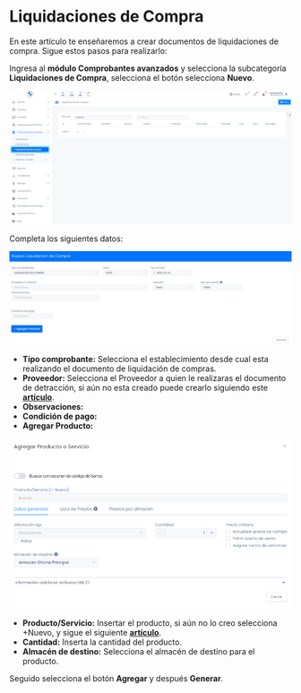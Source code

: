 # Liquidaciones de Compra

En este artículo te enseñaremos a crear documentos de liquidaciones de compra. Sigue estos pasos para realizarlo:

Ingresa al **módulo Comprobantes avanzados** y selecciona la subcategoría **Liquidaciones de Compra**, selecciona el botón selecciona **Nuevo**.

![Alt text](img/liquidacipon1.jpg)

Completa los siguientes datos:

![Alt text](img/liquidacipon2.jpg)

- **Tipo comprobante:** Selecciona el establecimiento desde cual esta realizando el documento de liquidación de compras.
- **Proveedor:** Selecciona el Proveedor a quien le realizaras el documento de detracción, si aún no esta creado puede crearlo siguiendo este **[artículo](https://fastura.github.io/documentacion/compras/Proveedores-creaci%C3%B3n-individual)**.
- **Observaciones:**
- **Condición de pago:**
- **Agregar Producto:**

![Alt text](img/descarga.png)

- **Producto/Servicio:** Insertar el producto, si aún no lo creo selecciona +Nuevo, y sigue el siguiente **[artículo](https://fastura.github.io/documentacion/productos-servicios/Productos-Creacion-basica)**.
- **Cantidad:** Inserta la cantidad del producto.
- **Almacén de destino:** Selecciona el almacén de destino para el producto.

Seguido selecciona el botón **Agregar** y después **Generar**.
